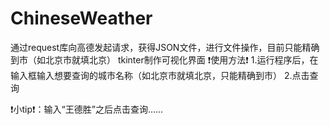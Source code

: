 # ChineseWeather
通过request库向高德发起请求，获得JSON文件，进行文件操作，目前只能精确到市（如北京市就填北京）
tkinter制作可视化界面
❗使用方法❗
1.运行程序后，在输入框输入想要查询的城市名称（如北京市就填北京，只能精确到市）
2.点击查询

❗小tip❗：输入“王德胜”之后点击查询......

